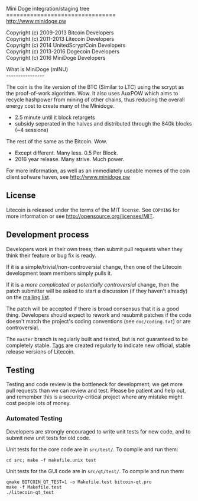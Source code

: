 Mini Doge integration/staging tree <br>
================================ <br>
http://www.minidoge.pw <br>

Copyright (c) 2009-2013 Bitcoin Developers <br>
Copyright (c) 2011-2013 Litecoin Developers <br>
Copyright (c) 2014 UnitedScryptCoin Developers <br>
Copyright (c) 2013-2016 Dogecoin Developers <br>
Copyright (c) 2016 MiniDoge Developers <br>


What is MiniDoge (mINU) <br>
---------------- <br>

The coin is the lite version of the BTC (Similar to LTC) using the scrypt as the proof-of-work algorithm. Wow.
It also uses AuxPOW which aims to recycle hashpower from mining of other chains, 
thus reducing the overall energy cost to create many of the Minidoge.
 - 2.5 minute until it block retargets
 - subsidy seperated in the halves and distributed through the 840k blocks (~4 sessions)


The rest of the same as the Bitcoin. Wow.
 - Except different. Many less. 0.5 Per Block.
 - 2016 year release. Many strive. Much power.

For more information, as well as an immediately useable memes of
the coin client sofware haven, see http://www.minidoge.pw

License
-------

Litecoin is released under the terms of the MIT license. See `COPYING` for more
information or see http://opensource.org/licenses/MIT.

Development process
-------------------

Developers work in their own trees, then submit pull requests when they think
their feature or bug fix is ready.

If it is a simple/trivial/non-controversial change, then one of the Litecoin
development team members simply pulls it.

If it is a *more complicated or potentially controversial* change, then the patch
submitter will be asked to start a discussion (if they haven't already) on the
[mailing list](http://sourceforge.net/mailarchive/forum.php?forum_name=bitcoin-development).

The patch will be accepted if there is broad consensus that it is a good thing.
Developers should expect to rework and resubmit patches if the code doesn't
match the project's coding conventions (see `doc/coding.txt`) or are
controversial.

The `master` branch is regularly built and tested, but is not guaranteed to be
completely stable. [Tags](https://github.com/bitcoin/bitcoin/tags) are created
regularly to indicate new official, stable release versions of Litecoin.

Testing
-------

Testing and code review is the bottleneck for development; we get more pull
requests than we can review and test. Please be patient and help out, and
remember this is a security-critical project where any mistake might cost people
lots of money.

### Automated Testing

Developers are strongly encouraged to write unit tests for new code, and to
submit new unit tests for old code.

Unit tests for the core code are in `src/test/`. To compile and run them:

    cd src; make -f makefile.unix test

Unit tests for the GUI code are in `src/qt/test/`. To compile and run them:

    qmake BITCOIN_QT_TEST=1 -o Makefile.test bitcoin-qt.pro
    make -f Makefile.test
    ./litecoin-qt_test

